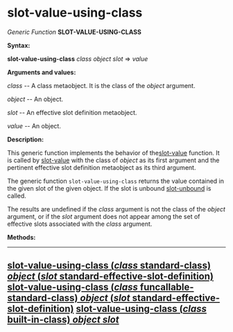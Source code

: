 slot-value-using-class
======================

*Generic Function* **SLOT-VALUE-USING-CLASS**

**Syntax:**

**slot-value-using-class** *class* *object* *slot* => *value*

**Arguments and values:**

*class* -- A class metaobject. It is the class of the *object* argument.

*object* -- An object.

*slot* -- An effective slot definition metaobject.

*value* -- An object.

**Description:**

This generic function implements the behavior of the[slot-value](http://www.lispworks.com/documentation/HyperSpec/Body/f_slt_va.htm#slot-value) function. It is called by [slot-value](http://www.lispworks.com/documentation/HyperSpec/Body/f_slt_va.htm#slot-value) with the class of *object* as its first argument and the pertinent effective slot definition metaobject as its third argument.

The generic function `slot-value-using-class` returns the value contained in the given slot of the given object. If the slot is unbound [slot-unbound](http://www.lispworks.com/documentation/HyperSpec/Body/f_slt_un.htm#slot-unbound) is called.

The results are undefined if the *class* argument is not the class of the *object* argument, or if the *slot* argument does not appear among the set of effective slots associated with the *class* argument.

**Methods:**

  -----------------------------------------------------------------------------------------------------------------------------------------------------------------------------------------------------------------
  [**slot-value-using-class** (*class* standard-class) *object* (*slot* standard-effective-slot-definition)](slot-value-using-class-standard-class-standard-effective-slot-definition.md)
  [**slot-value-using-class** (*class* funcallable-standard-class) *object* (*slot* standard-effective-slot-definition)](slot-value-using-class-funcallable-standard-class-standard-effective-slot-definition.md)
  [**slot-value-using-class** (*class* built-in-class) *object* *slot*](slot-value-using-class-built-in-class.md)
  -----------------------------------------------------------------------------------------------------------------------------------------------------------------------------------------------------------------


